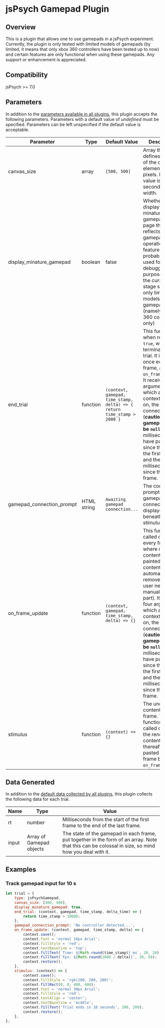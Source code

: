 # jsPsych Gamepad Plugin

## Overview

This is a plugin that allows one to use gamepads in a jsPsych experiment. Currently, the plugin is only tested with limited models of gamepads (by limited, it means that only xbox 360 controllers have been tested up to now) and certain features are only functional when using these gamepads. Any support or enhancement is appreciated.

## Compatibility

jsPsych >= 7.0

## Parameters

In addition to the [parameters available in all plugins](https://www.jspsych.org/overview/plugins#parameters-available-in-all-plugins), this plugin accepts the following parameters. Parameters with a default value of *undefined* must be specified. Parameters can be left unspecified if the default value is acceptable.

| Parameter | Type | Default Value | Description |
| --------- | ---- | ------------- | ----------- |
| canvas_size | array | `[500, 500]` | Array that defines the size of the canvas element in pixels. First value is height, second value is width. |
| display_minature_gamepad | boolean | false | Whether to display a minature gamepad on the page that reflects gamepad operations. This feature should probably be used for debugging purposes and at the current stage supports only limited models of gamepads (namely, xbox 360 controllers only) |
| end_trial | function | `(context, gamepad, time_stamp, delta) => { return time_stamp > 2000 }` | This function, when returning `true`, would terminate the trial. It is called once every frame, after `on_frame_update`. It receives four arguments, which are the context to paint on, the gamepad connected (**caution: gamepad can be `null`**), the milliseconds that have passed since the start of the first frame, and the milliseconds since the last frame. |
| gamepad_connection_prompt | HTML string | `Awaiting gamepad connection...` | The content to prompt for gamepad connection, displayed beneath the stimulus. |
| on_frame_update | function | `(context, gamepad, time_stamp, delta) => {}` | This function is called once every frame, where new content can be painted (the old content is automatically removed and the user needs not manually do that part). It receives four arguments, which are the context to paint on, the gamepad connected (**caution: gamepad can be `null`**), the milliseconds that have passed since the start of the first frame, and the milliseconds since the last frame. |
| stimulus | function | `(context) => {}` | The unchanging content of each frame. The function is only called once, and the rendered content is thereafter copy-pasted in every frame before `on_frame_update`. |

## Data Generated

In addition to the [default data collected by all plugins](../overview/plugins.md#data-collected-by-all-plugins), this plugin collects the following data for each trial.

| Name      | Type    | Value                                    |
| --------- | ------- | ---------------------------------------- |
| rt | number | Milliseconds from the start of the first frame to the end of the last frame. |
| input | Array of Gamepad objects | The state of the gamepad in each frame, put together in the form of an array. Note that this can be colossal in size, so mind how you deal with it. |

## Examples

### Track gamepad input for 10 s

```javascript
let trial = {
    type: jsPsychGamepad,
    canvas_size: [400, 400],
    display_minature_gamepad: true,
    end_trial: (context, gamepad, time_stamp, delta_time) => {
        return time_stamp > 10000;
    },
    gamepad_connection_prompt: 'No controller detected...',
    on_frame_update: (context, gamepad, time_stamp, delta) => {
        context.save();
        context.font = 'normal 16px Arial';
        context.fillStyle = 'red';
        context.textBaseline = 'top';
        context.fillText(`Time: ${Math.round(time_stamp)} ms`, 20, 20);
        context.fillText(`Fps: ${Math.round(1000 / delta)}`, 20, 50);
        context.restore();
    },
    stimulus: (context) => {
        context.save();
        context.fillStyle = 'rgb(200, 200, 200)';
        context.fillRect(0, 0, 400, 400);
        context.font = 'normal 30px Arial';
        context.fillStyle = 'red';
        context.textAlign = 'center';
        context.textBaseline = 'middle';
        context.fillText('Trial ends in 10 seconds', 200, 200);
        context.restore();
    },
};
```
